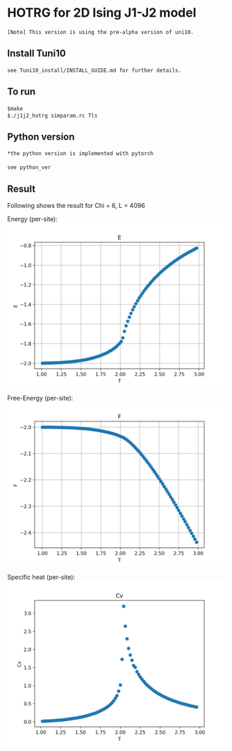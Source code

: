 # HOTRG for 2D Ising J1-J2 model #

	[Note] This version is using the pre-alpha version of uni10. 

## Install Tuni10 ##

	see Tuni10_install/INSTALL_GUIDE.md for further details.


## To run ##

	$make
	$./j1j2_hotrg simparam.rc Tls

## Python version ##
    
    *the python version is implemented with pytorch

    see python_ver


## Result ##

Following shows the result for Chi = 6, L = 4096

Energy (per-site):
![Scheme](Demo/J1_-10_J2_00_Ky6/E.jpg)

Free-Energy (per-site):
![Scheme](Demo/J1_-10_J2_00_Ky6/F.jpg)

Specific heat (per-site):
![Scheme](Demo/J1_-10_J2_00_Ky6/Cv.jpg)
